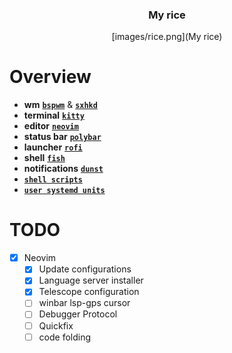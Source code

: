 <div align="center">

### My rice

[images/rice.png](My rice)

</div>

# Overview
- **wm** [**`bspwm`**](https://github.com/hok7z/dotfiles/tree/main/.config/bspwm) & [**`sxhkd`**](https://github.com/hok7z/dotfiles/tree/main/.config/sxhkd)
- **terminal** [**`kitty`**](https://github.com/hok7z/dotfiles/tree/main/.config/kitty)
- **editor** [**`neovim`**](https://github.com/hok7z/dotfiles/tree/main/.config/nvim)
- **status bar** [**`polybar`**](https://github.com/hok7z/dotfiles/tree/main/.config/polybar)
- **launcher** [**`rofi`**](https://github.com/hok7z/dotfiles/tree/main/.config/rofi)
- **shell** [**`fish`**](https://github.com/hok7z/dotfiles/tree/main/.config/fish)
- **notifications** [**`dunst`**](https://github.com/hok7z/dotfiles/tree/main/.config/dunst)
- [**`shell scripts`**](https://github.com/hok7z/dotfiles/tree/main/.config/scripts)
- [**`user systemd units`**](https://github.com/hok7z/dotfiles/tree/main/.config/systemd/user)


# TODO
- [x] Neovim
  - [x] Update configurations
  - [x] Language server installer
  - [x] Telescope configuration
  - [ ] winbar lsp-gps cursor
  - [ ] Debugger Protocol
  - [ ] Quickfix
  - [ ] code folding
